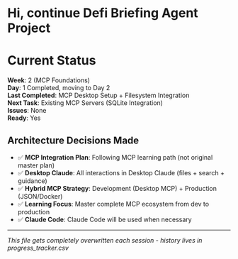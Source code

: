 # Hi, continue Defi Briefing Agent Project

# Current Status

**Week**: 2 (MCP Foundations)  
**Day**: 1 Completed, moving to Day 2  
**Last Completed**: MCP Desktop Setup + Filesystem Integration  
**Next Task**: Existing MCP Servers (SQLite Integration)  
**Issues**: None  
**Ready**: Yes

## Architecture Decisions Made
- ✅ **MCP Integration Plan**: Following MCP learning path (not original master plan)
- ✅ **Desktop Claude**: All interactions in Desktop Claude (files + search + guidance)
- ✅ **Hybrid MCP Strategy**: Development (Desktop MCP) + Production (JSON/Docker)
- ✅ **Learning Focus**: Master complete MCP ecosystem from dev to production
- ✅ **Claude Code**: Claude Code will be used when necessary

---
*This file gets completely overwritten each session - history lives in progress_tracker.csv*